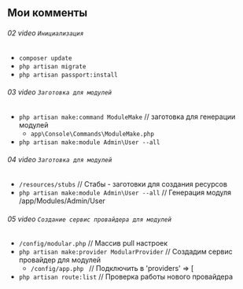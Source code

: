 ## Мои комменты
###### 02 video `Инициализация`
* `composer update`
* `php artisan migrate`
* `php artisan passport:install`

###### 03 video `Заготовка для модулей`
* `php artisan make:command ModuleMake` // заготовка для генерации модулей
  * `app\Console\Commands\ModuleMake.php`
* `php artisan make:module Admin\User --all`

###### 04 video `Заготовка для модулей`
* `/resources/stubs` // Стабы - заготовки для создания ресурсов
* `php artisan make:module Admin\User --all` // Генерация модуля /app/Modules/Admin/User

###### 05 video `Создание сервис провайдера для модулей`
* `/config/modular.php` // Массив pull настроек
* `php artisan make:provider ModularProvider` // Создадим сервис провайдер для модулей
  * `/config/app.php ` // Подключить в 'providers' => [
* `php artisan route:list` // Проверка работы нового провайдера






